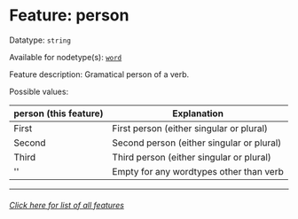 # Feature: person

Datatype: `string`

Available for nodetype(s): [`word`](wordnodefeatures.md)

Feature description: Gramatical person of a verb.

Possible values:

person (this feature) | Explanation
--- | ---
First | First person (either singular or plural) 
Second | Second person (either singular or plural) 
Third | Third person (either singular or plural) 
'' | Empty for any wordtypes other than verb 

---
###### [Click here for list of all features](home.md)
